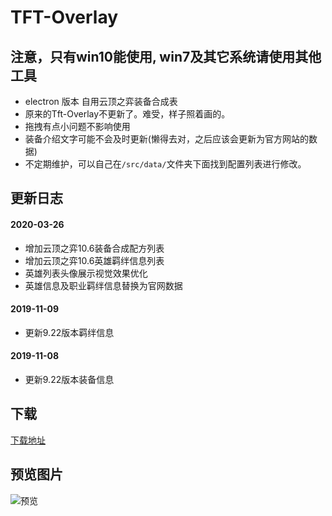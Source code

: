 # TFT-Overlay

## 注意，只有win10能使用, win7及其它系统请使用其他工具

* electron 版本 自用云顶之弈装备合成表  
* 原来的Tft-Overlay不更新了。难受，样子照着画的。 
* 拖拽有点小问题不影响使用  
* 装备介绍文字可能不会及时更新(懒得去对，之后应该会更新为官方网站的数据)  
* 不定期维护，可以自己在`/src/data/`文件夹下面找到配置列表进行修改。

## 更新日志  

#### 2020-03-26  
* 增加云顶之弈10.6装备合成配方列表  
* 增加云顶之弈10.6英雄羁绊信息列表  
* 英雄列表头像展示视觉效果优化  
* 英雄信息及职业羁绊信息替换为官网数据  
#### 2019-11-09  
* 更新9.22版本羁绊信息  
#### 2019-11-08  
* 更新9.22版本装备信息  

## 下载  
[下载地址](https://github.com/Rxdey/tft-overlay/releases)  

## 预览图片  
![预览](http://ww1.sinaimg.cn/large/005O2C54gy1g7gvili3hlj30fc0fzgqi.jpg)  
